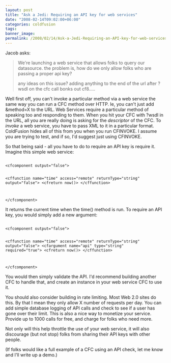 ```yaml
---
layout: post
title: "Ask a Jedi: Requiring an API key for web services"
date: "2008-02-14T09:02:00+06:00"
categories: coldfusion 
tags: 
banner_image: 
permalink: /2008/02/14/Ask-a-Jedi-Requiring-an-API-key-for-web-services
---
```


Jacob asks:

<blockquote>
<p>
We're launching a web service that allows folks to query our
datasource.  the problem is, how do we only allow folks who are passing a proper api key?  

any ideas on this issue?  adding anything to the end of the url after ?wsdl on the cfc call bonks out cf8.....
</p>
</blockquote>

Well first off, you can't invoke a particular method via a web service the same way you can run a CFC method over HTTP. Ie, you can't just add &method=X to the URL. Web Services require a particular method of speaking too and responding to them. When you hit your CFC with ?wsdl in the URL, all you are really doing is asking for the <i>descriptor</i> of the CFC. To <i>invoke</i> a web service, you have to pass XML to it in a particular format. ColdFusion hides all of this from you when you run CFINVOKE. I assume you are trying to test, and if so, I'd suggest just using CFINVOKE.

So that being said - all you have to do to require an API key is require it. Imagine this simple web service:

<code>
&lt;cfcomponent output="false"&gt;

&lt;cffunction name="time" access="remote" returnType="string" output="false"&gt;
	&lt;cfreturn now()&gt;
&lt;/cffunction&gt;

&lt;/cfcomponent&gt;
</code>

It returns the current time when the time() method is run. To require an API key, you would simply add a new argument:

<code>
&lt;cfcomponent output="false"&gt;

&lt;cffunction name="time" access="remote" returnType="string" output="false"&gt;
	&lt;cfargument name="api" type="string" required="true"&gt;
	&lt;cfreturn now()&gt;
&lt;/cffunction&gt;

&lt;/cfcomponent&gt;
</code>

You would then simply validate the API. I'd recommend building another CFC to handle that, and create an instance in your web service CFC to use it.

You should also consider building in rate limiting. Most Web 2.0 sites do this. By that I mean they only allow X number of requests per day. You can add simple database logging of API calls and check to see if a user has gone over their limit. This is also a nice way to monetize your service. Provide up to 1000 calls for free, and charge for folks who need more.

Not only will this help throttle the use of your web service, it will also discourage (but not stop) folks from sharing their API keys with other people.

(If folks would like a full example of a CFC using an API check, let me know and I'll write up a demo.)